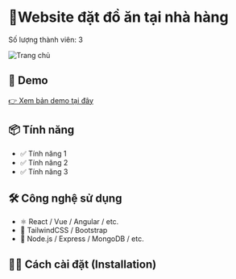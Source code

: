 # 🎯Website đặt đồ ăn tại nhà hàng

Số lượng thành viên: 3

![Trang chủ](./client/my-next-app/public/img/demo/demo1.png)

## 🚀 Demo

[👉 Xem bản demo tại đây](https://tenban.github.io/ten-du-an)

## 📦 Tính năng

- ✅ Tính năng 1
- ✅ Tính năng 2
- ✅ Tính năng 3

## 🛠 Công nghệ sử dụng

- ⚛️ React / Vue / Angular / etc.
- 🎨 TailwindCSS / Bootstrap
- 🔧 Node.js / Express / MongoDB / etc.

## 🧑‍💻 Cách cài đặt (Installation)

```bash
